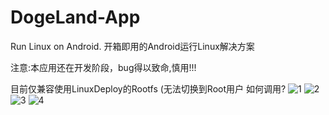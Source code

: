 # DogeLand-App
Run Linux on Android.
开箱即用的Android运行Linux解决方案

注意:本应用还在开发阶段，bug得以致命,慎用!!!

目前仅兼容使用LinuxDeploy的Rootfs
(无法切换到Root用户
如何调用?
![1]()
![2]()
![3]()
![4]()
